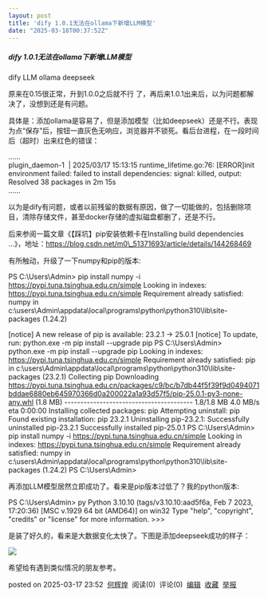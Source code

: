 ```yaml
---
layout: post
title: 'dify 1.0.1无法在ollama下新增LLM模型'
date: "2025-03-18T00:37:52Z"
---
```

##### dify 1.0.1无法在ollama下新增LLM模型

dify LLM ollama deepseek

原来在0.15很正常，升到1.0.0之后就不行 了，再后来1.0.1出来后，以为问题都解决了，没想到还是有问题。

具体是：添加ollama是容易了，但是添加模型（比如deepseek）还是不行。表现为点“保存”后，按钮一直灰色无响应，浏览器并不锁死。看后台进程，在一段时间后（超时）出来红色的错误：

……  
plugin\_daemon-1  | 2025/03/17 15:13:15 runtime\_lifetime.go:76: \[ERROR\]init environment failed: failed to install dependencies: signal: killed, output: Resolved 38 packages in 2m 15s  
……

以为是dify有问题，或者以前残留的数据有原因，做了一切能做的，包括删除项目，清除存储文件，甚至docker存储的虚拟磁盘都删了，还是不行。

后来参阅一篇文章《【踩坑】pip安装依赖卡在Installing build dependencies ...》，地址：https://blog.csdn.net/m0\_51371693/article/details/144268469

有所触动，升级了一下numpy和pip的版本:

PS C:\\Users\\Admin> pip install numpy -i https://pypi.tuna.tsinghua.edu.cn/simple
Looking in indexes: https://pypi.tuna.tsinghua.edu.cn/simple
Requirement already satisfied: numpy in c:\\users\\Admin\\appdata\\local\\programs\\python\\python310\\lib\\site-packages (1.24.2)

\[notice\] A new release of pip is available: 23.2.1 -> 25.0.1
\[notice\] To update, run: python.exe \-m pip install --upgrade pip
PS C:\\Users\\Admin\> python.exe -m pip install --upgrade pip
Looking in indexes: https://pypi.tuna.tsinghua.edu.cn/simple
Requirement already satisfied: pip in c:\\users\\Admin\\appdata\\local\\programs\\python\\python310\\lib\\site-packages (23.2.1)
Collecting pip
  Downloading https://pypi.tuna.tsinghua.edu.cn/packages/c9/bc/b7db44f5f39f9d0494071bddae6880eb645970366d0a200022a1a93d57f5/pip-25.0.1-py3-none-any.whl (1.8 MB)
     ---------------------------------------- 1.8/1.8 MB 4.0 MB/s eta 0:00:00
Installing collected packages: pip
  Attempting uninstall: pip
    Found existing installation: pip 23.2.1
    Uninstalling pip\-23.2.1:
      Successfully uninstalled pip\-23.2.1
Successfully installed pip\-25.0.1
PS C:\\Users\\Admin\> pip install numpy -i https://pypi.tuna.tsinghua.edu.cn/simple
Looking in indexes: https://pypi.tuna.tsinghua.edu.cn/simple
Requirement already satisfied: numpy in c:\\users\\Admin\\appdata\\local\\programs\\python\\python310\\lib\\site-packages (1.24.2)
PS C:\\Users\\Admin\>

再添加LLM模型居然立即成功了。看来是pip版本过低了？我的python版本:

PS C:\\Users\\Admin> py
Python 3.10.10 (tags/v3.10.10:aad5f6a, Feb  7 2023, 17:20:36) \[MSC v.1929 64 bit (AMD64)\] on win32
Type "help", "copyright", "credits" or "license" for more information.
\>>>

是装了好久的，看来是大数据变化太快了。下图是添加deepseek成功的样子：

![](https://img2024.cnblogs.com/blog/2907695/202503/2907695-20250317234519129-451648623.png)

希望给有遇到类似情况的朋友参考。

posted on 2025-03-17 23:52  [何辉煌](https://www.cnblogs.com/glowinghe)  阅读(0)  评论(0)  [编辑](https://i.cnblogs.com/EditPosts.aspx?postid=18778042)  [收藏](javascript:void\(0\))  [举报](javascript:void\(0\))